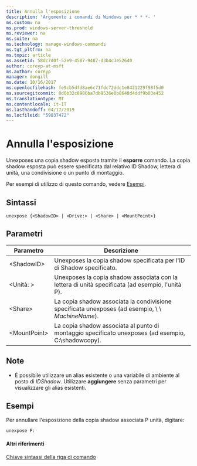 ```yaml
---
title: Annulla l'esposizione
description: 'Argomento i comandi di Windows per * * *- '
ms.custom: na
ms.prod: windows-server-threshold
ms.reviewer: na
ms.suite: na
ms.technology: manage-windows-commands
ms.tgt_pltfrm: na
ms.topic: article
ms.assetid: 58dc7d0f-52e9-4587-9487-d3b4c3e52640
author: coreyp-at-msft
ms.author: coreyp
manager: dongill
ms.date: 10/16/2017
ms.openlocfilehash: fe9cb5dfd8ae6c71fdc72ddc1e8421229f98f5d0
ms.sourcegitcommit: 0d0b32c8986ba7db9536e0b8648d4ddf9b03e452
ms.translationtype: MT
ms.contentlocale: it-IT
ms.lasthandoff: 04/17/2019
ms.locfileid: "59837472"
---
```

# <a name="unexpose"></a>Annulla l'esposizione



Unexposes una copia shadow esposta tramite il **esporre** comando. La copia shadow esposta può essere specificata dal relativo ID Shadow, lettera di unità, una condivisione o un punto di montaggio.

Per esempi di utilizzo di questo comando, vedere [Esempi](#BKMK_examples).

## <a name="syntax"></a>Sintassi

```
unexpose {<ShadowID> | <Drive:> | <Share> | <MountPoint>}
```

## <a name="parameters"></a>Parametri

|Parametro|Descrizione|
|---------|-----------|
|\<ShadowID>|Unexposes la copia shadow specificata per l'ID di Shadow specificato.|
|\<Unità: >|Unexposes la copia shadow associata con la lettera di unità specificata (ad esempio, l'unità P).|
|\<Share>|La copia shadow associata la condivisione specificata unexposes (ad esempio, \\ \\ *MachineName*\).|
|\<MountPoint>|La copia shadow associata al punto di montaggio specificato unexposes (ad esempio, C:\shadowcopy\).|

## <a name="remarks"></a>Note

-   È possibile utilizzare un alias esistente o una variabile di ambiente al posto di *IDShadow*. Utilizzare **aggiungere** senza parametri per visualizzare gli alias esistenti.

## <a name="BKMK_examples"></a>Esempi

Per annullare l'esposizione della copia shadow associata P unità, digitare:
```
unexpose P:
```

#### <a name="additional-references"></a>Altri riferimenti

[Chiave sintassi della riga di comando](command-line-syntax-key.md)